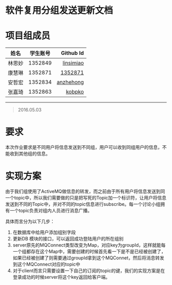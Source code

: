 # 软件复用分组发送更新文档


# 项目组成员

| 姓名        | 学生账号           | Github Id  |
| ------------- |:-------------:| -----:|
| 林思妙| 1352849 | [linsimiao](https://github.com/linsimiao) | 
|  康慧琳     | 1352871      |   [1352871](https://github.com/1352871)|
| 安哲宏 | 1352834 | [anzhehong](https://github.com/anzhehong) |
| 张嘉琦 | 1352863      |   [kobpko](https://github.com/kobpko)  |

***

>2016.05.03

# 要求

本次作业要求是不同用户将信息发送到不同组，用户可以收到同组用户的信息，不能收到其他组的信息。

# 实现方案

由于我们组使用了ActiveMQ做信息的转发，而之前由于所有用户将信息发送到同一个topic中，所以我们需要做的只是把写死的Topic加一个标识符，让用户将信息发送到不同的Topic中，并对不同的topic信息进行subscribe。每一个讨论小组拥有一个topic负责对组内人员进行消息广播。

具体而言分为以下几步：

1. 在数据库中给用户添加组别字段
2. 更新DB 模块的接口，可以返回成功登陆用户的所在组别
3. server原先的MQConnect类型改变为Map，对应key为groupId，这样就能每一个组都存在这个Map中，需要创建的时候首先看一下是不是已经被创建了，如果已经被创建了则需要通过groupId拿到这个MQConnet，然后将消息转发到这个MQConnect对应的topic中
4. 对于client而言只需要设置一下自己的订阅的topic的键，我们的实现方案是在登录成功的时候server将这个key返回给客户端。
